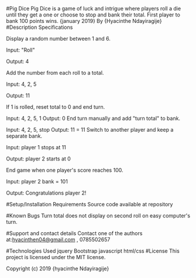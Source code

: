 #Pig Dice
Pig Dice is a game of luck and intrigue where players roll a die until they get a one or choose to stop and bank their total. First player to bank 100 points wins. {january 2019}
By {Hyacinthe Ndayiragije}
#Description
Specifications

Display a random number between 1 and 6.

Input: "Roll"

Output: 4

Add the number from each roll to a total.

Input: 4, 2, 5

Output: 11

If 1 is rolled, reset total to 0 and end turn.

Input: 4, 2, 5, 1
Output: 0
End turn manually and add "turn total" to bank.

Input: 4, 2, 5, stop
Output: 11 = 11
Switch to another player and keep a separate bank.

Input: player 1 stops at 11

Output: player 2 starts at 0

End game when one player's score reaches 100.

Input: player 2 bank = 101

Output: Congratulations player 2!

#Setup/Installation Requirements
Source code available at repository

#Known Bugs
Turn total does not display on second roll on easy computer's turn.

#Support and contact details
Contact one of the authors at:hyacinthen04@gmail.com , 0785502657

#Technologies Used
jquery
Bootstrap
javascript
html/css
#License
This project is licensed under the MIT license.

Copyright (c) 2019 {hyacinthe Ndayiragije}



